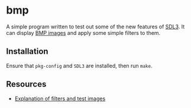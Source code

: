 # bmp

A simple program written to test out some of the new features of
[SDL3](https://wiki.libsdl.org/SDL3).  It can display [BMP
images](https://en.wikipedia.org/wiki/BMP_file_format) and apply some simple
filters to them.

## Installation

Ensure that `pkg-config` and `SDL3` are installed, then run `make`.

## Resources

* [Explanation of filters and test
  images](https://cs50.harvard.edu/x/2024/psets/4/filter/more/)
